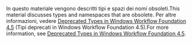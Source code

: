 <span data-ttu-id="cc7ef-101">In questo materiale vengono descritti tipi e spazi dei nomi obsoleti.</span><span class="sxs-lookup"><span data-stu-id="cc7ef-101">This material discusses types and namespaces that are obsolete.</span></span> <span data-ttu-id="cc7ef-102">Per altre informazioni, vedere [Deprecated Types in Windows Workflow Foundation 4.5](http://aka.ms/wfdeprecatedtypes) (Tipi deprecati in Windows Workflow Foundation 4.5).</span><span class="sxs-lookup"><span data-stu-id="cc7ef-102">For more information, see [Deprecated Types in Windows Workflow Foundation 4.5](http://aka.ms/wfdeprecatedtypes).</span></span>